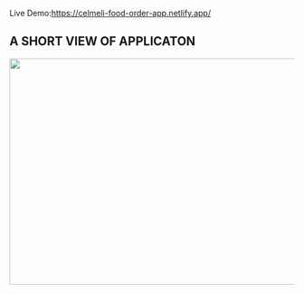 
Live Demo:https://celmeli-food-order-app.netlify.app/
## A SHORT VIEW OF APPLICATON

<img src="https://media.giphy.com/media/v1.Y2lkPTc5MGI3NjExeTBodnNsNHFiZWpsdnE5ZHAzZ2MyNXlmM3hrNmUwcXJneXExaG0zYSZlcD12MV9pbnRlcm5hbF9naWZfYnlfaWQmY3Q9Zw/UG3PziWNxClLUzAn4o/giphy.gif" width="800" height="400m" />
